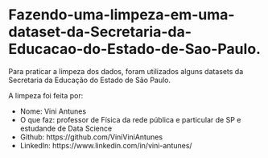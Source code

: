 # Fazendo-uma-limpeza-em-uma-dataset-da-Secretaria-da-Educacao-do-Estado-de-Sao-Paulo.
Para praticar a limpeza dos dados, foram utilizados alguns datasets da Secretaria da Educação do Estado de São Paulo.

A limpeza foi feita por:
<ul>
  <li> Nome: Vini Antunes </li>
  <li> O que faz: professor de Física da rede pública e particular de SP e estudande de Data Science </li>
  <li> Github: https://github.com/ViniViniAntunes </li>
  <li> LinkedIn: https://www.linkedin.com/in/vini-antunes/ </li>
</ul>
